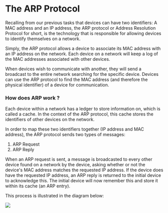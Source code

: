 # The ARP Protocol

Recalling from our previous tasks that devices can have two identifiers: A MAC address and an IP address, the ARP protocol or Address Resolution Protocol for short, is the technology that is responsible for allowing devices to identify themselves on a network.

Simply, the ARP protocol allows a device to associate its MAC address with an IP address on the network. Each device on a network will keep a log of the MAC addresses associated with other devices.

When devices wish to communicate with another, they will send a broadcast to the entire network searching for the specific device. Devices can use the ARP protocol to find the MAC address (and therefore the physical identifier) of a device for communication.

### How does ARP work ?

Each device within a network has a ledger to store information on, which is called a cache. In the context of the ARP protocol, this cache stores the identifiers of other devices on the network.

In order to map these two identifiers together (IP address and MAC address), the ARP protocol sends two types of messages:

1. ARP Request
2. ARP Reply

When an ARP request is sent, a message is broadcasted to every other device found on a network by the device, asking whether or not the device's MAC address matches the requested IP address. If the device does have the requested IP address, an ARP reply is returned to the initial device to acknowledge this. The initial device will now remember this and store it within its cache (an ARP entry).&#x20;

This process is illustrated in the diagram below:

![](https://tryhackme-images.s3.amazonaws.com/user-uploads/5de96d9ca744773ea7ef8c00/room-content/2107060a6e1df30659654335b878e91a.png)
